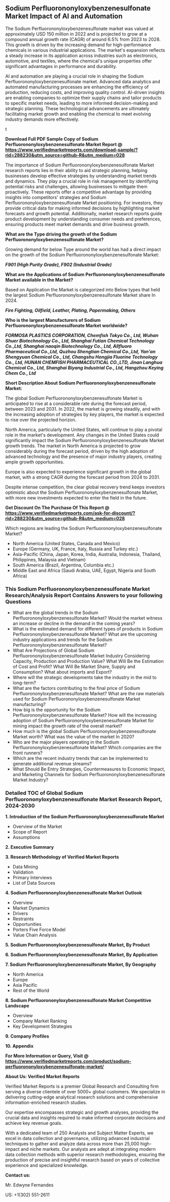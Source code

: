<h2>Sodium Perfluorononyloxybenzenesulfonate Market Impact of AI and Automation</h2><p>The Sodium Perfluorononyloxybenzenesulfonate market was valued at approximately USD 150 million in 2022 and is projected to grow at a compound annual growth rate (CAGR) of around 6.5% from 2023 to 2028. This growth is driven by the increasing demand for high-performance chemicals in various industrial applications. The market's expansion reflects a steady increase in its application across industries such as electronics, automotive, and textiles, where the chemical's unique properties offer significant advantages in performance and durability.</p><p>AI and automation are playing a crucial role in shaping the Sodium Perfluorononyloxybenzenesulfonate market. Advanced data analytics and automated manufacturing processes are enhancing the efficiency of production, reducing costs, and improving quality control. AI-driven insights are enabling companies to optimize their supply chains and tailor products to specific market needs, leading to more informed decision-making and strategic planning. These technological advancements are ultimately facilitating market growth and enabling the chemical to meet evolving industry demands more effectively.</p>t</p><p id="" class=""><strong>Download Full PDF Sample Copy of Sodium Perfluorononyloxybenzenesulfonate Market Report @ <a href="https://www.verifiedmarketreports.com/download-sample/?rid=288230&utm_source=github-R&utm_medium=028" target="_blank">https://www.verifiedmarketreports.com/download-sample/?rid=288230&utm_source=github-R&utm_medium=028</a></strong></p><p>The importance of&nbsp;Sodium Perfluorononyloxybenzenesulfonate Market research reports lies in their ability to aid strategic planning, helping businesses develop effective strategies by understanding market trends and dynamics. They play a crucial role in risk management by identifying potential risks and challenges, allowing businesses to mitigate them proactively. These reports offer a competitive advantage by providing insights into competitors' strategies and Sodium Perfluorononyloxybenzenesulfonate Market positioning. For investors, they provide critical data for making informed decisions by highlighting market forecasts and growth potential. Additionally, market research reports guide product development by understanding consumer needs and preferences, ensuring products meet market demands and drive business growth.</p><p><strong>What are the&nbsp;Type driving the growth of the Sodium Perfluorononyloxybenzenesulfonate Market?</strong></p><p id="" class="">Growing demand for below Type around the world has had a direct impact on the growth of the Sodium Perfluorononyloxybenzenesulfonate Market:</p><em><strong>F901 (High Purity Grade), F902 (Industrial Grade)</strong></em></p><strong>What are the&nbsp;Applications&nbsp;of Sodium Perfluorononyloxybenzenesulfonate Market available in the Market?</strong></p><p id="" class="">Based on Application the Market is categorized into Below types that held the largest Sodium Perfluorononyloxybenzenesulfonate Market share In 2024.</p><em><strong>Fire Fighting, Oilfield, Leather, Plating, Papermaking, Others</strong></em></p><strong>Who is the largest Manufacturers of Sodium Perfluorononyloxybenzenesulfonate Market worldwide?</strong></p><p><em><strong>FORMOSA PLASTICS CORPORATION, Chemfish Tokyo Co., Ltd, Wuhan Shuer Biotechnology Co., Ltd, Shanghai Futian Chemical Technology Co.,Ltd, Shanghai naoqin Biotechnology Co., Ltd, Allfluoro Pharmaceutical Co.,Ltd, Quzhou Shengtian Chemical Co.,Ltd, Yan'an Shengyuan Chemical Co., Ltd, Changshu Hongjia Fluorine Technology Co., Ltd, HUNAN CHEMFISH PHARMACEUTICAL CO.,LTD, Jinan Langhua Chemical Co., Ltd, Shanghai Biyang Industrial Co., Ltd, Hangzhou Keying Chem Co., Ltd</strong></em></p><p id="" class=""><strong>Short Description About Sodium Perfluorononyloxybenzenesulfonate Market:</strong></p><p>The global Sodium Perfluorononyloxybenzenesulfonate Market is anticipated to rise at a considerable rate during the forecast period, between 2023 and 2031. In 2022, the market is growing steadily, and with the increasing adoption of strategies by key players, the market is expected to rise over the projected horizon.</p><p>North America, particularly the United States, will continue to play a pivotal role in the market's development. Any changes in the United States could significantly impact the Sodium Perfluorononyloxybenzenesulfonate Market growth trends. The market in North America is projected to grow considerably during the forecast period, driven by the high adoption of advanced technology and the presence of major industry players, creating ample growth opportunities.</p><p>Europe is also expected to experience significant growth in the global market, with a strong CAGR during the forecast period from 2024 to 2031.</p><p>Despite intense competition, the clear global recovery trend keeps investors optimistic about the Sodium Perfluorononyloxybenzenesulfonate Market, with more new investments expected to enter the field in the future.</p><p id="" class=""><strong>Get Discount On The Purchase Of This Report @ <a href="https://www.verifiedmarketreports.com/ask-for-discount/?rid=288230&utm_source=github-R&utm_medium=028" target="_blank">https://www.verifiedmarketreports.com/ask-for-discount/?rid=288230&utm_source=github-R&utm_medium=028</a></strong></p>Which regions are leading the Sodium Perfluorononyloxybenzenesulfonate Market?</p><ul><li>North America (United States, Canada and Mexico)</li><li>Europe (Germany, UK, France, Italy, Russia and Turkey etc.)</li><li>Asia-Pacific (China, Japan, Korea, India, Australia, Indonesia, Thailand, Philippines, Malaysia and Vietnam)</li><li>South America (Brazil, Argentina, Columbia etc.)</li><li>Middle East and Africa (Saudi Arabia, UAE, Egypt, Nigeria and South Africa)</li></ul><h3 id="" class="">This Sodium Perfluorononyloxybenzenesulfonate Market Research/Analysis Report Contains Answers to your following Questions</h3><ul><li>What are the global trends in the Sodium Perfluorononyloxybenzenesulfonate Market? Would the market witness an increase or decline in the demand in the coming years?</li><li>What is the estimated demand for different types of products in Sodium Perfluorononyloxybenzenesulfonate Market? What are the upcoming industry applications and trends for the Sodium Perfluorononyloxybenzenesulfonate Market?</li><li>What Are Projections of Global Sodium Perfluorononyloxybenzenesulfonate Market Industry Considering Capacity, Production and Production Value? What Will Be the Estimation of Cost and Profit? What Will Be Market Share, Supply and Consumption? What about imports and Export?</li><li>Where will the strategic developments take the industry in the mid to long-term?</li><li>What are the factors contributing to the final price of Sodium Perfluorononyloxybenzenesulfonate Market? What are the raw materials used for Sodium Perfluorononyloxybenzenesulfonate Market manufacturing?</li><li>How big is the opportunity for the Sodium Perfluorononyloxybenzenesulfonate Market? How will the increasing adoption of Sodium Perfluorononyloxybenzenesulfonate Market for mining impact the growth rate of the overall market?</li><li>How much is the global Sodium Perfluorononyloxybenzenesulfonate Market worth? What was the value of the market In 2020?</li><li>Who are the major players operating in the Sodium Perfluorononyloxybenzenesulfonate Market? Which companies are the front runners?</li><li>Which are the recent industry trends that can be implemented to generate additional revenue streams?</li><li>What Should Be Entry Strategies, Countermeasures to Economic Impact, and Marketing Channels for Sodium Perfluorononyloxybenzenesulfonate Market Industry?</li></ul><h3 id="" class="">Detailed TOC of Global Sodium Perfluorononyloxybenzenesulfonate Market Research Report, 2024-2030</h3><p id="" class=""><strong>1. Introduction of the Sodium Perfluorononyloxybenzenesulfonate Market</strong></p><ul><li>Overview of the Market</li><li>Scope of Report</li><li>Assumptions</li></ul><p id="" class=""><strong>2. Executive Summary</strong></p><p id="" class=""><strong>3. Research Methodology of Verified Market Reports</strong></p><ul><li>Data Mining</li><li>Validation</li><li>Primary Interviews</li><li>List of Data Sources</li></ul><p id="" class=""><strong>4. Sodium Perfluorononyloxybenzenesulfonate Market Outlook</strong></p><ul><li>Overview</li><li>Market Dynamics</li><li>Drivers</li><li>Restraints</li><li>Opportunities</li><li>Porters Five Force Model</li><li>Value Chain Analysis</li></ul><p id="" class=""><strong>5. Sodium Perfluorononyloxybenzenesulfonate Market, By Product</strong></p><p id="" class=""><strong>6. Sodium Perfluorononyloxybenzenesulfonate Market, By Application</strong></p><p id="" class=""><strong>7. Sodium Perfluorononyloxybenzenesulfonate Market, By Geography</strong></p><ul><li>North America</li><li>Europe</li><li>Asia Pacific</li><li>Rest of the World</li></ul><p id="" class=""><strong>8. Sodium Perfluorononyloxybenzenesulfonate Market Competitive Landscape</strong></p><ul><li>Overview</li><li>Company Market Ranking</li><li>Key Development Strategies</li></ul><p id="" class=""><strong>9. Company Profiles</strong></p><p id="" class=""><strong>10. Appendix</strong></p><p id="" class=""><strong>For More Information or Query, Visit @ <a href="https://www.verifiedmarketreports.com/product/sodium-perfluorononyloxybenzenesulfonate-market/" target="_blank">https://www.verifiedmarketreports.com/product/sodium-perfluorononyloxybenzenesulfonate-market/</a></strong></p><p id="" class=""><strong>About Us: Verified Market Reports</strong></p><p id="" class="">Verified Market Reports is a premier Global Research and Consulting firm serving a diverse clientele of over 5000+ global customers. We specialize in delivering cutting-edge analytical research solutions and comprehensive information-enriched research studies.</p><p id="" class="">Our expertise encompasses strategic and growth analyses, providing the crucial data and insights required to make informed corporate decisions and achieve key revenue goals.</p><p id="" class="">With a dedicated team of 250 Analysts and Subject Matter Experts, we excel in data collection and governance, utilizing advanced industrial techniques to gather and analyze data across more than 25,000 high-impact and niche markets. Our analysts are adept at integrating modern data collection methods with superior research methodologies, ensuring the production of precise and insightful research based on years of collective experience and specialized knowledge.</p><p id="" class=""><strong>Contact us:</strong></p><p id="" class="">Mr. Edwyne Fernandes</p><p id="" class="">US: +1(302) 551-2611</p>
